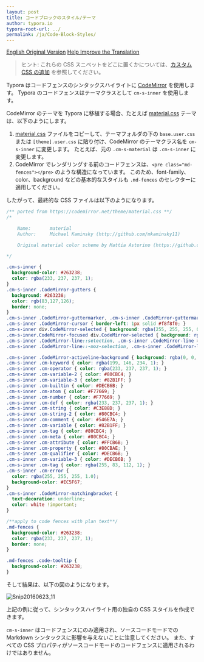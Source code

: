 ```yaml
---
layout: post
title: コードブロックのスタイル/テーマ
author: typora.io
typora-root-url: ../
permalink: /ja/Code-Block-Styles/
---
```


[English Original Version](/Code-Block-Styles/) [Help Improve the Translation](https://github.com/typora/wiki-website)

> ヒント: これらの CSS スニペットをどこに置くかについては、[カスタム CSS の追加](/Add-Custom-CSS/) を参照してください。

Typora はコードフェンスのシンタックスハイライトに [CodeMirror](http://codemirror.net) を使用します。 Typora のコードフェンスはテーマクラスとして `cm-s-inner` を使用します。

CodeMirror のテーマを Typora に移植する場合、たとえば [material.css](https://codemirror.net/theme/material.css) テーマは、以下のようにします。

1. [material.css](https://codemirror.net/theme/material.css) ファイルをコピーして、テーマフォルダの下の `base.user.css` または `[theme].user.css` に貼り付け、CodeMirror のテーマクラス名を `cm-s-inner` に変更します。 たとえば、元の `.cm-s-material` は `.cm-s-inner` に変更します。
2. CodeMirror でレンダリングする前のコードフェンスは、`<pre class="md-fences"></pre>` のような構造になっています。 このため、font-family、color、background などの基本的なスタイルも `.md-fences` のセレクターに適用してください。 

したがって、最終的な CSS ファイルは以下のようになります。

```css
/** ported from https://codemirror.net/theme/material.css **/
/*

    Name:       material
    Author:     Michael Kaminsky (http://github.com/mkaminsky11)

    Original material color scheme by Mattia Astorino (https://github.com/equinusocio/material-theme)

*/

.cm-s-inner {
  background-color: #263238;
  color: rgba(233, 237, 237, 1);
}
.cm-s-inner .CodeMirror-gutters {
  background: #263238;
  color: rgb(83,127,126);
  border: none;
}
.cm-s-inner .CodeMirror-guttermarker, .cm-s-inner .CodeMirror-guttermarker-subtle, .cm-s-inner .CodeMirror-linenumber { color: rgb(83,127,126); }
.cm-s-inner .CodeMirror-cursor { border-left: 1px solid #f8f8f0; }
.cm-s-inner div.CodeMirror-selected { background: rgba(255, 255, 255, 0.15); }
.cm-s-inner.CodeMirror-focused div.CodeMirror-selected { background: rgba(255, 255, 255, 0.10); }
.cm-s-inner .CodeMirror-line::selection, .cm-s-inner .CodeMirror-line > span::selection, .cm-s-inner .CodeMirror-line > span > span::selection { background: rgba(255, 255, 255, 0.10); }
.cm-s-inner .CodeMirror-line::-moz-selection, .cm-s-inner .CodeMirror-line > span::-moz-selection, .cm-s-inner .CodeMirror-line > span > span::-moz-selection { background: rgba(255, 255, 255, 0.10); }

.cm-s-inner .CodeMirror-activeline-background { background: rgba(0, 0, 0, 0); }
.cm-s-inner .cm-keyword { color: rgba(199, 146, 234, 1); }
.cm-s-inner .cm-operator { color: rgba(233, 237, 237, 1); }
.cm-s-inner .cm-variable-2 { color: #80CBC4; }
.cm-s-inner .cm-variable-3 { color: #82B1FF; }
.cm-s-inner .cm-builtin { color: #DECB6B; }
.cm-s-inner .cm-atom { color: #F77669; }
.cm-s-inner .cm-number { color: #F77669; }
.cm-s-inner .cm-def { color: rgba(233, 237, 237, 1); }
.cm-s-inner .cm-string { color: #C3E88D; }
.cm-s-inner .cm-string-2 { color: #80CBC4; }
.cm-s-inner .cm-comment { color: #546E7A; }
.cm-s-inner .cm-variable { color: #82B1FF; }
.cm-s-inner .cm-tag { color: #80CBC4; }
.cm-s-inner .cm-meta { color: #80CBC4; }
.cm-s-inner .cm-attribute { color: #FFCB6B; }
.cm-s-inner .cm-property { color: #80CBAE; }
.cm-s-inner .cm-qualifier { color: #DECB6B; }
.cm-s-inner .cm-variable-3 { color: #DECB6B; }
.cm-s-inner .cm-tag { color: rgba(255, 83, 112, 1); }
.cm-s-inner .cm-error {
  color: rgba(255, 255, 255, 1.0);
  background-color: #EC5F67;
}
.cm-s-inner .CodeMirror-matchingbracket {
  text-decoration: underline;
  color: white !important;
}

/**apply to code fences with plan text**/
.md-fences {
  background-color: #263238;
  color: rgba(233, 237, 237, 1);
  border: none;
}

.md-fences .code-tooltip {
  background-color: #263238;
}
```

そして結果は、以下の図のようになります。

![Snip20160623_11](/media/code-block-style/Snip20160623_11.png)

上記の例に従って、シンタックスハイライト用の独自の CSS スタイルを作成できます。

`cm-s-inner` はコードフェンスにのみ適用され、ソースコードモードでの Markdown シンタックスに影響を与えないことに注意してください。 また、すべての CSS プロパティがソースコードモードのコードフェンスに適用されるわけではありません。

